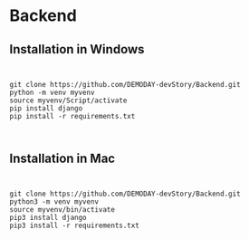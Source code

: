 # Backend
Installation in Windows
-------------------
<code>
<pre>
git clone https://github.com/DEMODAY-devStory/Backend.git
python -m venv myvenv
source myvenv/Script/activate
pip install django
pip install -r requirements.txt
</pre>
</code>



Installation in Mac
-------------------
<code>
<pre>
git clone https://github.com/DEMODAY-devStory/Backend.git
python3 -m venv myvenv
source myvenv/bin/activate
pip3 install django
pip3 install -r requirements.txt
</pre>
</code>
